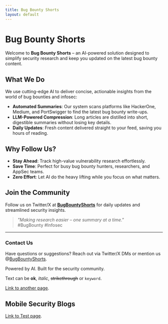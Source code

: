 ```yaml
---
title: Bug Bounty Shorts
layout: default
---
```


# Bug Bounty Shorts

Welcome to **Bug Bounty Shorts** – an AI-powered solution designed to simplify security research and keep you updated on the latest bug bounty content.

## What We Do

We use cutting-edge AI to deliver concise, actionable insights from the world of bug bounties and infosec:

- **Automated Summaries**: Our system scans platforms like HackerOne, Medium, and PortSwigger to find the latest bug bounty write-ups.
- **LLM-Powered Compression**: Long articles are distilled into short, digestible summaries without losing key details.
- **Daily Updates**: Fresh content delivered straight to your feed, saving you hours of reading.

## Why Follow Us?

- **Stay Ahead**: Track high-value vulnerability research effortlessly.
- **Save Time**: Perfect for busy bug bounty hunters, researchers, and AppSec teams.
- **Zero Effort**: Let AI do the heavy lifting while you focus on what matters.

## Join the Community

Follow us on Twitter/X at **[BugBountyShorts](https://x.com/BugBountyShorts)** for daily updates and streamlined security insights.

> *"Making research easier – one summary at a time."*  
> #BugBounty #Infosec

---

### Contact Us
Have questions or suggestions? Reach out via Twitter/X DMs or mention us @[BugBountyShorts](https://x.com/BugBountyShorts).

Powered by AI. Built for the security community.

Text can be **ok**, _italic_, ~~strikethrough~~ or `keyword`.

[Link to another page](./another-page.html).


## Mobile Security Blogs 
[Link to Test page](./test-page.html).


